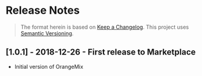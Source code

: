 # Release Notes

> The format herein is based on [Keep a Changelog](https://keepachangelog.com/en/1.0.0/). This project uses [Semantic Versioning](https://semver.org/spec/v2.0.0.html).

## [1.0.1] - 2018-12-26 - First release to Marketplace

- Initial version of OrangeMix